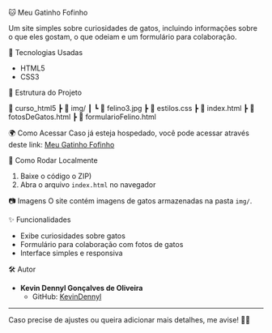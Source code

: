🐱 Meu Gatinho Fofinho

Um site simples sobre curiosidades de gatos, incluindo informações sobre o que eles gostam, o que odeiam e um formulário para colaboração.

🚀 Tecnologias Usadas
- HTML5
- CSS3

📂 Estrutura do Projeto

📁 curso_html5
┣ 📁 img/
┃ ┗ 📜 felino3.jpg
┣ 📜 estilos.css
┣ 📜 index.html
┣ 📜 fotosDeGatos.html
┣ 📜 formularioFelino.html


🌍 Como Acessar
Caso já esteja hospedado, você pode acessar através deste link: [Meu Gatinho Fofinho](#)

📌 Como Rodar Localmente
1. Baixe o código o ZIP)
2. Abra o arquivo `index.html` no navegador

📷 Imagens
O site contém imagens de gatos armazenadas na pasta `img/`.

✨ Funcionalidades
- Exibe curiosidades sobre gatos
- Formulário para colaboração com fotos de gatos
- Interface simples e responsiva

🛠 Autor
- **Kevin Dennyl Gonçalves de Oliveira**
  - GitHub: [KevinDennyl](https://github.com/KevinDennyl)

---

Caso precise de ajustes ou queira adicionar mais detalhes, me avise! 🚀😺

